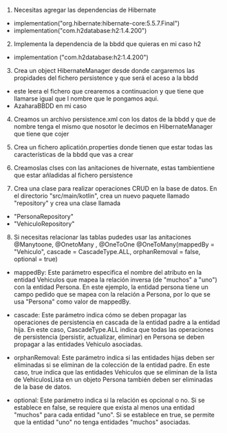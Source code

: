 1.  Necesitas agregar las dependencias de Hibernate
- implementation("org.hibernate:hibernate-core:5.5.7.Final")
- implementation("com.h2database:h2:1.4.200")

2. Implementa la dependencia de la bbdd que quieras en mi caso h2 
- implementation ("com.h2database:h2:1.4.200")

3. Crea un object HibernateManager desde donde cargaremos las propidades del fichero persistence y que será el aceso a la bbdd
- este leera el fichero que crearemos a continuacion y que tiene que llamarse igual que l nombre que le pongamos aqui.
- AzaharaBBDD en mi caso

4. Creamos un archivo persistence.xml con los datos de la bbdd y que de
   nombre tenga el mismo que nosotor le decimos en HibernateManager que tiene que cojer

5.  Crea un fichero aplicatión.properties donde tienen que estar todas las características de la bbdd que vas a crear

6. Creamoslas clses con las anitaciones de hivernate, estas tambientiene que estar añladidas al fichero persistence

7. Crea una clase para realizar operaciones CRUD en la base de datos. 
En el directorio "src/main/kotlin", crea un nuevo paquete llamado "repository" y crea una clase llamada 
- "PersonaRepository"
- "VehiculoRepository"

8. Si necesitas relacionar las tablas pudedes usar las anitaciones @Manytoone, @OnetoMany , @OneToOne
@OneToMany(mappedBy = "Vehiculo", cascade = CascadeType.ALL, orphanRemoval = false, optional = true)

- mappedBy: Este parámetro especifica el nombre del atributo en la entidad Vehiculos que mapea la relación inversa
(de "muchos" a "uno") con la entidad Persona. En este ejemplo, la entidad persona tiene un campo pedido que se mapea
con la relación a Persona, por lo que se usa "Persona" como valor de mappedBy.

- cascade: Este parámetro indica cómo se deben propagar las operaciones de persistencia en cascada de la entidad padre 
a la entidad hija. En este caso, CascadeType.ALL indica que todas las operaciones de persistencia (persistir, actualizar,
eliminar) en Persona se deben propagar a las entidades Vehiculo asociadas.

- orphanRemoval: Este parámetro indica si las entidades hijas deben ser eliminadas si se eliminan de la colección de la
entidad padre. En este caso, true indica que las entidades Vehiculos que se eliminan de la lista de VehiculosLista en un 
objeto Persona también deben ser eliminadas de la base de datos.

- optional: Este parámetro indica si la relación es opcional o no. Si se establece en false, se requiere que exista al
menos una entidad "muchos" para cada entidad "uno". Si se establece en true, se permite que la entidad "uno" no tenga 
entidades "muchos" asociadas.

